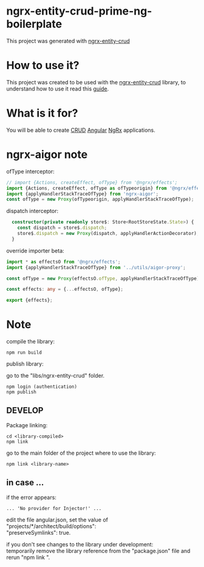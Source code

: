 # ngrx-entity-crud-prime-ng-boilerplate
This project was generated with [ngrx-entity-crud](https://www.npmjs.com/package/ngrx-entity-crud)

# How to use it?
This project was created to be used with the [ngrx-entity-crud](https://www.npmjs.com/package/ngrx-entity-crud) library, to understand how to use it read this [guide](https://www.npmjs.com/package/ngrx-entity-crud).

# What is it for?
You will be able to create [CRUD](https://en.wikipedia.org/wiki/Create,_read,_update_and_delete) [Angular](https://angular.io/) [NgRx](https://ngrx.io/) applications.

# ngrx-aigor note
ofType interceptor:
```ts
// import {Actions, createEffect, ofType} from '@ngrx/effects';
import {Actions, createEffect, ofType as ofTypeorigin} from '@ngrx/effects';
import {applyHandlerStackTraceOfType} from 'ngrx-aigor';
const ofType = new Proxy(ofTypeorigin, applyHandlerStackTraceOfType);
```

dispatch interceptor:
```ts
  constructor(private readonly store$: Store<RootStoreState.State>) {
    const dispatch = store$.dispatch;
    store$.dispatch = new Proxy(dispatch, applyHandlerActionDecorator);
  }
```

override importer beta:
```ts
import * as effectsO from '@ngrx/effects';
import {applyHandlerStackTraceOfType} from '../utils/aigor-proxy';

const ofType = new Proxy(effectsO.ofType, applyHandlerStackTraceOfType);

const effects: any = {...effectsO, ofType};

export {effects};
```

# Note

compile the library:  
```
npm run build
```

publish library:  
  
go to the "libs/ngrx-entity-crud" folder. 
```
npm login (authentication)
npm publish 
```

## DEVELOP
Package linking:
```
cd <library-compiled>
npm link
```
go to the main folder of the project where to use the library:
```
npm link <library-name>
```

##  in case ...
if the error appears:  

```
... 'No provider for Injector!' ...
```
edit the file angular.json, set the value of "projects/*/architect/build/options":  
"preserveSymlinks": true. 

if you don't see changes to the library under development:  
temporarily remove the library reference from the "package.json" file and rerun "npm link <library-name>". 
